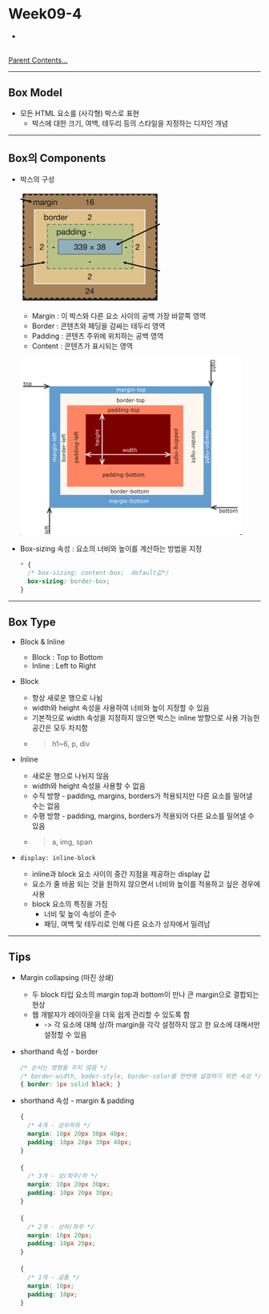 # Week09-4

-   


<link rel="stylesheet" href="../../assets/stylesheets/my_style.css">

<br>[Parent Contents...](../../README.md/#til-today-i-learned)

-----


## Box Model

- 모든 HTML 요소를 (사각형) 박스로 표현
  + <span>박스에 대한 크기, 여백, 테두리 등의 스타일을 지정하는 디자인 개념</span>


-----


## Box의 Components

- 박스의 구성

  ![box components](assets/01.png)
  + Margin : 이 박스와 다른 요소 사이의 공백 가장 바깥쪽 영역
  + Border : 콘텐츠와 패딩을 감싸는 테두리 영역
  + Padding : 콘텐츠 주위에 위치하는 공백 영역
  + Content : 콘텐츠가 표시되는 영역

  ![box direction components](assets/02.png)

- Box-sizing 속성 : 요소의 너비와 높이를 계산하는 방법을 지정
  ```css
  * {
    /* box-sizing: content-box;  default값*/
    box-sizing: border-box;
  }
  ```


-----


## Box Type

- Block & Inline
  + Block : Top to Bottom
  + Inline : Left to Right

- Block
  + 항상 새로운 행으로 나뉨
  + width와 height 속성을 사용하여 너비와 높이 지정할 수 있음
  + 기본적으로 width 속성을 지정하지 않으면 박스는 inline 방향으로 사용 가능한 공간은 모두 차지함
  + > h1~6, p, div

- Inline
  + 새로운 행으로 나뉘지 않음
  + width와 height 속성을 사용할 수 없음
  + 수직 방향 - padding, margins, borders가 적용되지만 다른 요소를 밀어낼 수는 없음
  + 수평 방향 - padding, margins, borders가 적용되어 다른 요소를 밀어낼 수 있음
  + > a, img, span

- `display: inline-block`
  + inline과 block 요소 사이의 중간 지점을 제공하는 display 값
  + 요소가 줄 바꿈 되는 것을 원하지 않으면서 너비와 높이를 적용하고 싶은 경우에 사용
  + block 요소의 특징을 가짐
    * 너비 및 높이 속성이 준수
    * 패딩, 여백 및 테두리로 인해 다른 요소가 상자에서 밀려남

    
-----


## Tips

- Margin collapsing (마진 상쇄)
  + 두 block 타입 요소의 margin top과 bottom이 만나 큰 margin으로 결합되는 현상
  + 웹 개발자가 레이아웃을 더욱 쉽게 관리할 수 있도록 함
    * -> 각 요소에 대해 상/하 margin을 각각 설정하지 않고 한 요소에 대해서만 설정할 수 있음

- shorthand 속성 - border
  ```css
  /* 순서는 영향을 주지 않음 */
  /* border-width, boder-style, border-color를 한번에 설정하기 위한 속성 */
  { border: 1px solid black; }
  ```
  
- shorthand 속성 - margin & padding
  ```css
  {
    /* 4개 - 상우하좌 */ 
    margin: 10px 20px 30px 40px;
    padding: 10px 20px 30px 40px;
  }

  {
    /* 3개 - 상/좌우/하 */ 
    margin: 10px 20px 30px;
    padding: 10px 20px 30px;
  }

  {
    /* 2개 - 상하/좌우 */ 
    margin: 10px 20px;
    padding: 10px 20px;
  }

  {
    /* 1개 - 공통 */ 
    margin: 10px;
    padding: 10px;
  }
  ```
